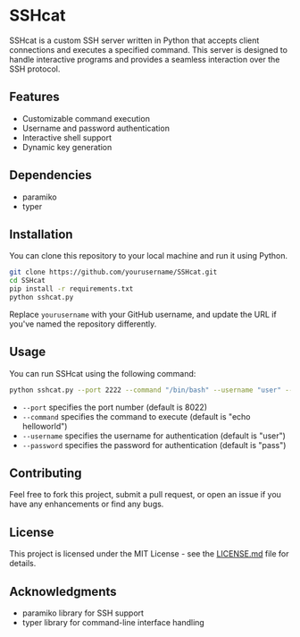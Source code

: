 # SSHcat

SSHcat is a custom SSH server written in Python that accepts client connections and executes a specified command. This server is designed to handle interactive programs and provides a seamless interaction over the SSH protocol.

## Features

- Customizable command execution
- Username and password authentication
- Interactive shell support
- Dynamic key generation

## Dependencies

- paramiko
- typer

## Installation

You can clone this repository to your local machine and run it using Python.

```bash
git clone https://github.com/yourusername/SSHcat.git
cd SSHcat
pip install -r requirements.txt
python sshcat.py
```

Replace `yourusername` with your GitHub username, and update the URL if you've named the repository differently.

## Usage

You can run SSHcat using the following command:

```bash
python sshcat.py --port 2222 --command "/bin/bash" --username "user" --password "pass"
```

- `--port` specifies the port number (default is 8022)
- `--command` specifies the command to execute (default is "echo helloworld")
- `--username` specifies the username for authentication (default is "user")
- `--password` specifies the password for authentication (default is "pass")

## Contributing

Feel free to fork this project, submit a pull request, or open an issue if you have any enhancements or find any bugs.

## License

This project is licensed under the MIT License - see the [LICENSE.md](LICENSE.md) file for details.

## Acknowledgments

- paramiko library for SSH support
- typer library for command-line interface handling
